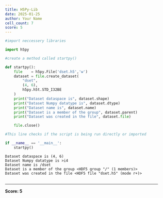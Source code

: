 ```yaml
---
title: H5Py-Lib
date: 2025-01-25
author: Your Name
cell_count: 7
score: 5
---
```


```python
#import neccessery libraries
```


```python
import h5py
```


```python
#create a method called startpy()
```


```python
def startpy():
    file    = h5py.File('dset.h5','w')
    dataset = file.create_dataset(
        "dset",
        (4, 6),
        h5py.h5t.STD_I32BE
    )
    print("Dataset dataspace is", dataset.shape)
    print("Dataset Numpy datatype is", dataset.dtype)
    print("Dataset name is", dataset.name)
    print("Dataset is a member of the group", dataset.parent)
    print("Dataset was created in the file", dataset.file)

    file.close()
```


```python
#This line checks if the script is being run directly or imported
```


```python
if __name__ == '__main__':
    startpy()
```

    Dataset dataspace is (4, 6)
    Dataset Numpy datatype is >i4
    Dataset name is /dset
    Dataset is a member of the group <HDF5 group "/" (1 members)>
    Dataset was created in the file <HDF5 file "dset.h5" (mode r+)>



```python

```


---
**Score: 5**
